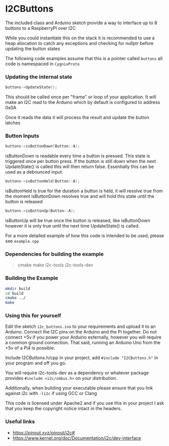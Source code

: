 # I2CButtons
The included class and Arduino sketch provide a way to interface up to 8 buttons to a RaspberryPI over I2C

While you could instantiate this on the stack it is recommended to use a heap allocation to catch any exceptions and checking for nullptr before updating the button states

The following code examples assume that this is a pointer called `buttons` all code is namespaced in `CygnixProto`

### Updating the internal state
```c++
buttons->UpdateState();
```
This should be called once per "frame" or loop of your application. It will make an I2C read to the Arduino which by default is configured to address 0x0A

Once it reads the data it will process the result and update the button latches

### Button Inputs
```c++
buttons->isButtonDown(Button::A);
```
isButtonDown is readable every time a button is pressed. This state is triggered once per button press. If the button is still down when the next UpdateState() is called this will then return false. Essentially this can be used as a debounced input.

```c++
buttons->isButtonHeld(Button::A);
```
isButtonHeld is true for the duration a button is held, it will resolve true from the moment isButtonDown resolves true and will hold this state until the button is released

```c++
buttons->isButtonUp(Button::A);
```
isButtonUp will be true once the button is released, like isButtonDown however it is only true until the next time UpdateState() is called.



For a more detailed example of how this code is intended to be used, please see `example.cpp`

### Dependencies for building the example
> cmake
> make
> i2c-tools
> i2c-tools-dev

### Building the Example
```bash
mkdir build
cd build
cmake ../
make
```


### Using this for yourself
Edit the sketch `i2c_buttons.ino` to your requirements and upload it to an Arduino. Connect the I2C pins on the Arduino and the Pi together. Do not connect +5v if you power your Arduino externally, however you will require a common ground connection. That said, running an Arduino Uno from the +5v of a Pi4 is possible.

Include I2CButtons.h/cpp in your project, add `#include "I2CButtons.h"` in your program and off you go.

You will require i2c-tools-dev as a dependency or whatever package provides `#include <i2c/smbus.h>` on your distribution.

Additionally, when building your executable please ensure that you link against i2c with `-li2c` if using GCC or Clang

This code is licensed under Apache2 and if you use this in your project I ask that you keep the copyright notice intact in the headers.

### Useful links
- https://pinout.xyz/pinout/i2c#
- https://www.kernel.org/doc/Documentation/i2c/dev-interface
